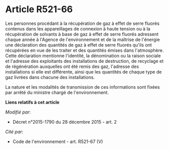 # Article R521-66

Les personnes procédant à la récupération de gaz à effet de serre fluorés contenus dans les appareillages de connexion à
haute tension ou à la récupération de solvants à base de gaz à effet de serre fluorés adressent chaque année à l'Agence de
l'environnement et de la maîtrise de l'énergie une déclaration des quantités de gaz à effet de serre fluorés qu'ils ont
récupérées en vue de les traiter et des quantités émises dans l'atmosphère. Cette déclaration mentionne l'identité, la
dénomination ou la raison sociale et l'adresse des exploitants des installations de destruction, de recyclage et de
régénération auxquelles ont été remis des gaz, l'adresse des installations si elle est différente, ainsi que les quantités de
chaque type de gaz livrées dans chacune des installations. 

La nature et les modalités de transmission de ces informations sont fixées par arrêté           du ministre chargé de
l'environnement.

**Liens relatifs à cet article**

_Modifié par_:

  - Décret n°2015-1790 du 28 décembre 2015 - art. 2

_Cité par_:

  - Code de l'environnement - art. R521-67 (V)
